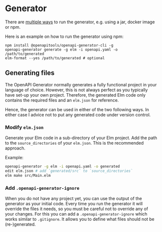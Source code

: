 # Generator

There are [multiple ways](https://openapi-generator.tech/) to run the generator, e.g. using a jar, docker image or npm.

Here is an example on how to run the generator using npm:

```
npm install @openapitools/openapi-generator-cli -g
openapi-generator generate -g elm -i openapi.yaml -o /path/to/generated
elm-format --yes /path/to/generated # optional
```

## Generating files

The OpenAPI Generator normally generates a fully functional project in your language of choice.
However, this is not always perfect as you typically have set-up your own project.
Therefore, the generated Elm code only contains the required files and an `elm.json` for reference.

Hence, the generator can be used in either of the two following ways.
In either case I advice not to put any generated code under version control.

### Modify `elm.json`

Generate your Elm code in a sub-directory of your Elm project.
Add the path to the `source_directories` of your `elm.json`.
This is the recommended approach.

Example:

```bash
openapi-generator -g elm -i openapi.yaml -o generated
edit elm.json # add `generated/src` to `source_directories`
elm make src/Main.elm
```

### Add `.openapi-generator-ignore`

When you do not have any project yet, you can use the output of the generator as your initial code.
Every time you run the generator it will override the files it needs, so you must be careful not to override any of your changes.
For this you can add a `.openapi-generator-ignore` which works similar to `.gitignore`.
It allows you to define what files should not be (re-)generated.
